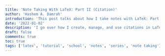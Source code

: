 ```yaml
---
title: 'Note Taking With LaTeX: Part II (Citation)'
author: 'Hashem A. Damrah'
introduction: 'This post talks about how I take notes with LaTeX: Part II'
date: '2022-01-02'
description: 'I go over how I create, manage, and use citations in LaTeX.'
draft: false
comments: true
toc: true
tags: ['latex', 'tutorial', 'school', 'notes', 'series', 'note taking']
---
```


